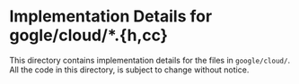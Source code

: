 # Implementation Details for gogle/cloud/*.{h,cc}

This directory contains implementation details for the files in `google/cloud/`.
All the code in this directory, is subject to change without notice.
